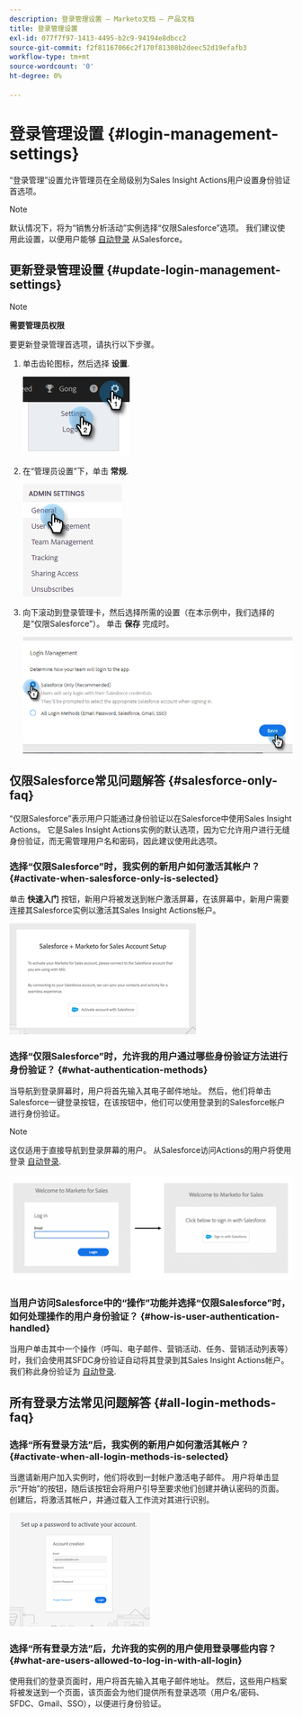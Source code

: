 ```yaml
---
description: 登录管理设置 — Marketo文档 — 产品文档
title: 登录管理设置
exl-id: 077f7f97-1413-4495-b2c9-94194e8dbcc2
source-git-commit: f2f81167066c2f170f81308b2deec52d19efafb3
workflow-type: tm+mt
source-wordcount: '0'
ht-degree: 0%

---
```


# 登录管理设置 {#login-management-settings}

“登录管理”设置允许管理员在全局级别为Sales Insight Actions用户设置身份验证首选项。

>[!NOTE]
>
>默认情况下，将为“销售分析活动”实例选择“仅限Salesforce”选项。 我们建议使用此设置，以便用户能够 [自动登录](/help/marketo/product-docs/marketo-sales-insight/actions/admin/auto-login-from-salesforce.md) 从Salesforce。

## 更新登录管理设置 {#update-login-management-settings}

>[!NOTE]
>
>**需要管理员权限**

要更新登录管理首选项，请执行以下步骤。

1. 单击齿轮图标，然后选择 **设置**.

   ![](assets/login-management-settings-1.png)

1. 在“管理员设置”下，单击 **常规**.

   ![](assets/login-management-settings-2.png)

1. 向下滚动到登录管理卡，然后选择所需的设置（在本示例中，我们选择的是“仅限Salesforce”）。 单击 **保存** 完成时。

   ![](assets/login-management-settings-3.png)

## 仅限Salesforce常见问题解答 {#salesforce-only-faq}

“仅限Salesforce”表示用户只能通过身份验证以在Salesforce中使用Sales Insight Actions。 它是Sales Insight Actions实例的默认选项，因为它允许用户进行无缝身份验证，而无需管理用户名和密码，因此建议使用此选项。

### 选择“仅限Salesforce”时，我实例的新用户如何激活其帐户？ {#activate-when-salesforce-only-is-selected}

单击 **快速入门** 按钮，新用户将被发送到帐户激活屏幕，在该屏幕中，新用户需要连接其Salesforce实例以激活其Sales Insight Actions帐户。

![](assets/login-management-settings-4.png)

### 选择“仅限Salesforce”时，允许我的用户通过哪些身份验证方法进行身份验证？ {#what-authentication-methods}

当导航到登录屏幕时，用户将首先输入其电子邮件地址。 然后，他们将单击Salesforce一键登录按钮，在该按钮中，他们可以使用登录到的Salesforce帐户进行身份验证。

>[!NOTE]
>
>这仅适用于直接导航到登录屏幕的用户。 从Salesforce访问Actions的用户将使用登录 [自动登录](/help/marketo/product-docs/marketo-sales-insight/actions/admin/auto-login-from-salesforce.md).

![](assets/login-management-settings-5.png)

### 当用户访问Salesforce中的“操作”功能并选择“仅限Salesforce”时，如何处理操作的用户身份验证？ {#how-is-user-authentication-handled}

当用户单击其中一个操作（呼叫、电子邮件、营销活动、任务、营销活动列表等）时，我们会使用其SFDC身份验证自动将其登录到其Sales Insight Actions帐户。 我们称此身份验证为 [自动登录](/help/marketo/product-docs/marketo-sales-insight/actions/admin/auto-login-from-salesforce.md).

## 所有登录方法常见问题解答 {#all-login-methods-faq}

### 选择“所有登录方法”后，我实例的新用户如何激活其帐户？ {#activate-when-all-login-methods-is-selected}

当邀请新用户加入实例时，他们将收到一封帐户激活电子邮件。 用户将单击显示“开始”的按钮，随后该按钮会将用户引导至要求他们创建并确认密码的页面。 创建后，将激活其帐户，并通过载入工作流对其进行识别。

![](assets/login-management-settings-6.png)

### 选择“所有登录方法”后，允许我的实例的用户使用登录哪些内容？ {#what-are-users-allowed-to-log-in-with-all-login}

使用我们的登录页面时，用户将首先输入其电子邮件地址。 然后，这些用户档案将被发送到一个页面，该页面会为他们提供所有登录选项（用户名/密码、SFDC、Gmail、SSO），以便进行身份验证。
